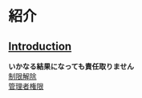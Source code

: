 # 紹介
## [Introduction](./introduction.md)
**いかなる結果になっても責任取りません**  
[制限解除](./step.md)  
[管理者権限](./admin_account.md)  
